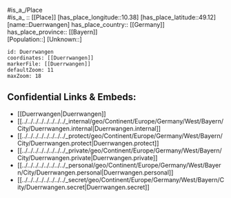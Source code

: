 ﻿---
location: [49.12,10.38] 
mapzoom: [7,12] 
mapmarker: city 
type: City
tags:
- geo/City


SpocWebEntityId: 29942
isDeleted: false
confidential: public

---
#is_a_/Place  
#is_a_ :: [[Place]] 
[has_place_longitude::10.38] 
[has_place_latitude::49.12] 
[name::Duerrwangen] 
has_place_country:: [[Germany]]  
has_place_province:: [[Bayern]]  
[Population::] 
[Unknown::] 


```leaflet
id: Duerrwangen
coordinates: [[Duerrwangen]] 
markerFile: [[Duerrwangen]] 
defaultZoom: 11 
maxZoom: 18
```


## Confidential Links & Embeds: 
- [[Duerrwangen|Duerrwangen]]  
- [[../../../../../../../../_internal/geo/Continent/Europe/Germany/West/Bayern/City/Duerrwangen.internal|Duerrwangen.internal]] 
- [[../../../../../../../../_protect/geo/Continent/Europe/Germany/West/Bayern/City/Duerrwangen.protect|Duerrwangen.protect]] 
- [[../../../../../../../../_private/geo/Continent/Europe/Germany/West/Bayern/City/Duerrwangen.private|Duerrwangen.private]] 
- [[../../../../../../../../_personal/geo/Continent/Europe/Germany/West/Bayern/City/Duerrwangen.personal|Duerrwangen.personal]] 
- [[../../../../../../../../_secret/geo/Continent/Europe/Germany/West/Bayern/City/Duerrwangen.secret|Duerrwangen.secret]] 
